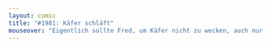 ```yaml
---
layout: comic
title: "#1981: Käfer schläft"
mouseover: "Eigentlich sollte Fred, um Käfer nicht zu wecken, auch nur in Kleinbuchstaben reden."
---
```

